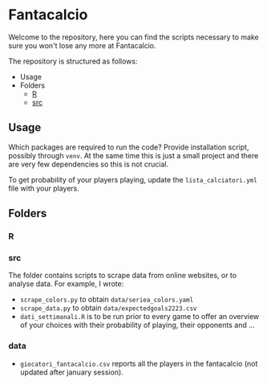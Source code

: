 # Fantacalcio

Welcome to the repository, here you can find the scripts necessary to make sure you won't lose any more at Fantacalcio.

The repository is structured as follows:

- Usage
- Folders
	- [R](#R)
	- [src](#src)

## Usage

Which packages are required to run the code? 
Provide installation script, possibly through `venv`. At the same time this is just a small project and there are very few dependencies so this is not crucial.

To get probability of your players playing, update the `lista_calciatori.yml` file with your players.


## Folders

### R

### src

The folder contains scripts to scrape data from online websites, or to analyse data.
For example, I wrote: 
- `scrape_colors.py` to obtain `data/seriea_colors.yaml`
- `scrape_data.py` to obtain `data/expectedgoals2223.csv`
- `dati_settimanali.R` is to be run prior to every game to offer an overview of your choices with their probability of playing, their opponents and ...

### data

- `giocatori_fantacalcio.csv` reports all the players in the fantacalcio (not updated after january session).

